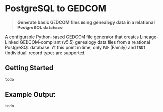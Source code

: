 # PostgreSQL to GEDCOM

> **Generate basic GEDCOM files using genealogy data in a relational PostgreSQL database**

A configurable Python-based GEDCOM file generator that creates Lineage-Linked GEDCOM-compliant (v5.5) genealogy data files from a relational PostgreSQL database. At this point in time, only `FAM` (Family) and `INDI` (Individual) record types are supported.

## Getting Started
```py
todo
```

## Example Output
```
todo
```